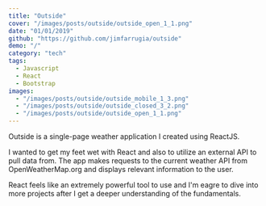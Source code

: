 ```yaml
---
title: "Outside"
cover: "/images/posts/outside/outside_open_1_1.png"
date: "01/01/2019"
github: "https://github.com/jimfarrugia/outside"
demo: "/"
category: "tech"
tags:
  - Javascript
  - React
  - Bootstrap
images:
  - "/images/posts/outside/outside_mobile_1_3.png"
  - "/images/posts/outside/outside_closed_3_2.png"
  - "/images/posts/outside/outside_open_1_1.png"
---
```


Outside is a single-page weather application I created using ReactJS.

I wanted to get my feet wet with React and also to utilize an external API to pull data from. The app makes requests to the current weather API from OpenWeatherMap.org and displays relevant information to the user.

React feels like an extremely powerful tool to use and I'm eagre to dive into more projects after I get a deeper understanding of the fundamentals.
